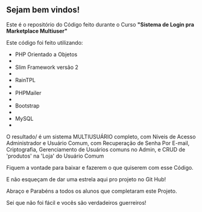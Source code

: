 <h2>Sejam bem vindos!</h2>

Este é o repositório do Código feito durante o Curso <strong>"Sistema de Login pra Marketplace Multiuser"</strong>

Este código foi feito utilizando:

<ul>
    <li>PHP Orientado a Objetos<li>
    <li>Slim Framework versão 2<li>
    <li>RainTPL<li>
    <li>PHPMailer<li>
    <li>Bootstrap<li>
    <li>MySQL<li>
</ul>



O resultado/ é um sistema MULTIUSUÁRIO completo, com Níveis de Acesso Administrador e Usuário Comum, com Recuperação de Senha Por E-mail, Criptografia, Gerenciamento de Usuários comuns no Admin, e CRUD de 'produtos' na 'Loja' do Usuário Comum

Fiquem a vontade para baixar e fazerem o que quiserem com esse Código.

E não esqueçam de dar uma estrela aqui pro projeto no Git Hub!

Abraço e Parabéns a todos os alunos que completaram este Projeto.

Sei que não foi fácil e vocês são verdadeiros guerreiros!